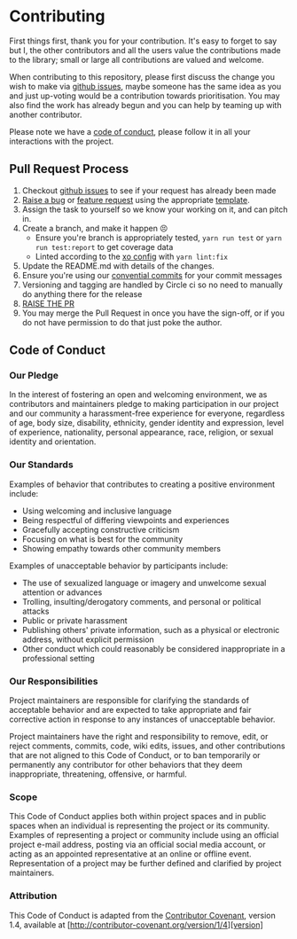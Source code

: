 # Contributing

First things first, thank you for your contribution. It's easy to forget to say but I, the other contributors and all the users value the contributions made to the library; small or large all contributions are valued and welcome.

When contributing to this repository, please first discuss the change you wish to make via [github issues](https://github.com/ChocPanda/aws-middleware-js/issues), maybe someone has the same idea as you and just up-voting would be a contribution towards prioritisation. You may also find the work has already begun and you can help by teaming up with another contributor.

Please note we have a [code of conduct](#code-of-conduct), please follow it in all your interactions with the project.

## Pull Request Process

1. Checkout [github issues](https://github.com/ChocPanda/aws-middleware-js/issues) to see if your request has already been made
2. [Raise a bug](https://github.com/ChocPanda/aws-middleware-js/issues/new?assignees=&labels=&template=bug_report.md&title=) or [feature request](https://github.com/ChocPanda/aws-middleware-js/issues/new?assignees=&labels=&template=feature_request.md&title=) using the appropriate [template](https://github.com/ChocPanda/aws-middleware-js/issues/new/choose).
3. Assign the task to yourself so we know your working on it, and can pitch in.
4. Create a branch, and make it happen :persevere:
   - Ensure you're branch is appropriately tested, `yarn run test` or `yarn run test:report` to get coverage data
   - Linted according to the [xo config](https://github.com/xojs/xo) with `yarn lint:fix`
5. Update the README.md with details of the changes.
6. Ensure you're using our [convential commits](./README.md#conventional-commits) for your commit messages
7. Versioning and tagging are handled by Circle ci so no need to manually do anything there for the release
8. [RAISE THE PR](https://github.com/ChocPanda/aws-middleware-js/compare)
9. You may merge the Pull Request in once you have the sign-off, or if you do not have permission to do that just poke the author.

## Code of Conduct

### Our Pledge

In the interest of fostering an open and welcoming environment, we as
contributors and maintainers pledge to making participation in our project and
our community a harassment-free experience for everyone, regardless of age, body
size, disability, ethnicity, gender identity and expression, level of experience,
nationality, personal appearance, race, religion, or sexual identity and
orientation.

### Our Standards

Examples of behavior that contributes to creating a positive environment
include:

* Using welcoming and inclusive language
* Being respectful of differing viewpoints and experiences
* Gracefully accepting constructive criticism
* Focusing on what is best for the community
* Showing empathy towards other community members

Examples of unacceptable behavior by participants include:

* The use of sexualized language or imagery and unwelcome sexual attention or advances
* Trolling, insulting/derogatory comments, and personal or political attacks
* Public or private harassment
* Publishing others' private information, such as a physical or electronic address, without explicit permission
* Other conduct which could reasonably be considered inappropriate in a professional setting

### Our Responsibilities

Project maintainers are responsible for clarifying the standards of acceptable
behavior and are expected to take appropriate and fair corrective action in
response to any instances of unacceptable behavior.

Project maintainers have the right and responsibility to remove, edit, or
reject comments, commits, code, wiki edits, issues, and other contributions
that are not aligned to this Code of Conduct, or to ban temporarily or
permanently any contributor for other behaviors that they deem inappropriate,
threatening, offensive, or harmful.

### Scope

This Code of Conduct applies both within project spaces and in public spaces
when an individual is representing the project or its community. Examples of
representing a project or community include using an official project e-mail
address, posting via an official social media account, or acting as an appointed
representative at an online or offline event. Representation of a project may be
further defined and clarified by project maintainers.

### Attribution

This Code of Conduct is adapted from the [Contributor Covenant][homepage], version 1.4,
available at [http://contributor-covenant.org/version/1/4][version]

[homepage]: http://contributor-covenant.org
[version]: http://contributor-covenant.org/version/1/4/
